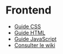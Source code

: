 # Frontend

* [Guide CSS](https://github.com/cyril-lamotte/frontend/blob/master/guidelines-frontend-css.md)
* [Guide HTML](https://github.com/cyril-lamotte/frontend/blob/master/guidelines-frontend-html.md)
* [Guide JavaScript](https://github.com/cyril-lamotte/frontend/blob/master/guidelines-frontend-js.md)
* [Consulter le wiki](https://github.com/cyril-lamotte/frontend/wiki)